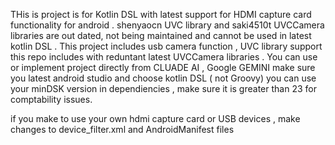 THis is project is for Kotlin DSL with latest support for HDMI capture card functionality for android . shenyaocn UVC library and saki4510t UVCCamera libraries are out dated, not being maintained  and cannot be used in latest kotlin DSL . This project includes usb camera function , UVC library support
this repo includes with reduntant latest UVCCamera libraries .
You can use or implement project directly from CLUADE AI , Google GEMINI 
make sure you latest android studio and choose kotlin DSL ( not Groovy)
you can use your minDSK version in dependiencies , make sure it is greater than 23 for comptability issues.

if you make to use your own hdmi capture card or USB devices , make changes to device_filter.xml and AndroidManifest files
